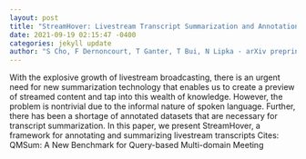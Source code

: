```yaml
--- 
layout: post 
title: "StreamHover: Livestream Transcript Summarization and Annotation" 
date: 2021-09-19 02:15:47 -0400 
categories: jekyll update 
author: "S Cho, F Dernoncourt, T Ganter, T Bui, N Lipka - arXiv preprint arXiv , 2021" 
--- 
```

With the explosive growth of livestream broadcasting, there is an urgent need for new summarization technology that enables us to create a preview of streamed content and tap into this wealth of knowledge. However, the problem is nontrivial due to the informal nature of spoken language. Further, there has been a shortage of annotated datasets that are necessary for transcript summarization. In this paper, we present StreamHover, a framework for annotating and summarizing livestream transcripts Cites: QMSum: A New Benchmark for Query-based Multi-domain Meeting